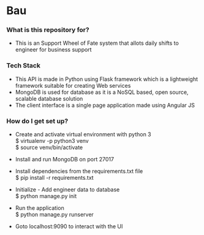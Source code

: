 # Bau

### What is this repository for? ###

* This is an Support Wheel of Fate system that allots daily shifts to engineer for business support

### Tech Stack ###
* This API is made in Python using Flask framework which is a lightweight framework suitable for creating Web services <br/>
* MongoDB is used for database as it is a  NoSQL based, open source, scalable database solution <br/>
* The client interface is a single page application made using Angular JS <br/>

### How do I get set up? ###

* Create and activate virtual environment with python 3 <br/>
    $ virtualenv -p python3 venv <br/>
    $ source venv/bin/activate


* Install and run MongoDB on port 27017

* Install dependencies from the requirements.txt file <br/>
    $ pip install -r requirements.txt


* Initialize  - Add engineer data to database <br/>
    $ python manage.py init

* Run the application <br/>
    $ python manage.py runserver

* Goto localhost:9090 to interact with the UI 
